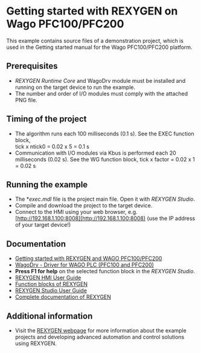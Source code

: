 Getting started with REXYGEN on Wago PFC100/PFC200
==============================================

This example contains source files of a demonstration project, which is used 
in the Getting started manual for the Wago PFC100/PFC200 platform.

## Prerequisites ##
- *REXYGEN Runtime Core* and WagoDrv module must be installed and running on the target device 
to run the example.
- The number and order of I/O modules must comply with the attached PNG file.

## Timing of the project ##
- The algorithm runs each 100 milliseconds (0.1 s). See the EXEC function block,  
tick x ntick0 = 0.02 x 5 = 0.1 s
- Communication with I/O modules via Kbus is performed each 20 milliseconds 
(0.02 s). See the WG function block, 
tick x factor = 0.02 x 1 = 0.02 s

## Running the example ##
- The **exec.mdl* file is the project main file. Open it with *REXYGEN Studio*.
- Compile and download the project to the target device.
- Connect to the HMI using your web browser, e.g. [http://192.168.1.100:8008](http://192.168.1.100:8008) 
(use the IP address of your target device!)

## Documentation ##

- [Getting started with REXYGEN and WAGO PFC100/PFC200](https://www.rexygen.com/doc/PDF/ENGLISH/RexygenGettingStarted_Wago_PFC_ENG.pdf)
- [WagoDrv - Driver for WAGO PLC (PFC100 and PFC200)](https://www.rexygen.com/doc/PDF/ENGLISH/WagoDrv_ENG.pdf)
- **Press F1 for help** on the selected function block in the *REXYGEN Studio*.
- [REXYGEN HMI User Guide](https://www.rexygen.com/doc/PDF/ENGLISH/RexygenHMI_ENG.pdf)
- [Function blocks of REXYGEN](https://www.rexygen.com/doc/PDF/ENGLISH/BRef_ENG.pdf)
- [REXYGEN Studio User Guide](https://www.rexygen.com/doc/PDF/ENGLISH/RexygenStudio_ENG.pdf)
- [Complete documentation of REXYGEN](http://www.rexygen.com/documentation-and-support)

## Additional information ##

- Visit the [REXYGEN webpage](http://www.rexygen.com) 
for more information about the example projects and developing advanced 
automation and control solutions using REXYGEN.
